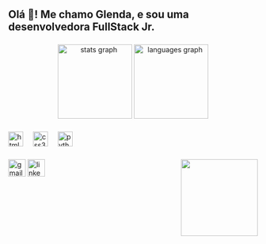 <h2 align="left">Olá 👋! Me chamo Glenda, e sou uma desenvolvedora FullStack Jr.</h2>

###

<div align="center">
  <img src="https://github-readme-stats.vercel.app/api?username=glendamara&hide_title=false&hide_rank=false&show_icons=true&include_all_commits=true&count_private=true&disable_animations=false&theme=dracula&locale=en&hide_border=false" height="150" alt="stats graph"  />
  <img src="https://github-readme-stats.vercel.app/api/top-langs?username=glendamara&locale=en&hide_title=false&layout=compact&card_width=320&langs_count=5&theme=dracula&hide_border=false" height="150" alt="languages graph"  />
</div>

###

<div align="left">
  <img src="https://cdn.jsdelivr.net/gh/devicons/devicon/icons/html5/html5-original.svg" height="30" alt="html5 logo"  />
  <img width="12" />
  <img src="https://cdn.jsdelivr.net/gh/devicons/devicon/icons/css3/css3-original.svg" height="30" alt="css3 logo"  />
  <img width="12" />
  <img src="https://cdn.jsdelivr.net/gh/devicons/devicon/icons/python/python-original.svg" height="30" alt="python logo"  />
</div>

###

<img align="right" height="155" src="https://media2.giphy.com/media/v1.Y2lkPTc5MGI3NjExZTdlbjUxamVqemxxdXdpd3MxOWgwamtwNWNrcmkzdTNqb3B1MzFuMCZlcD12MV9pbnRlcm5hbF9naWZfYnlfaWQmY3Q9Zw/IzfJSTepKi5vW/giphy.webp"  />

###

<div align="left">
  <img src="https://img.shields.io/static/v1?message=Gmail&logo=gmail&label=glendamara.dasilvapereira&color=D14836&logoColor=red&labelColor=&style=for-the-badge" height="35" alt="gmail logo"  />
  <a href="www.linkedin.com/in/ glenda-mara-a76521267" target="_blank">
    <img src="https://img.shields.io/static/v1?message=LinkedIn&logo=linkedin&label=glenda%20mara&color=0077B5&logoColor=blue&labelColor=&style=for-the-badge" height="35" alt="linkedin logo"  />
  </a>
</div>

###
